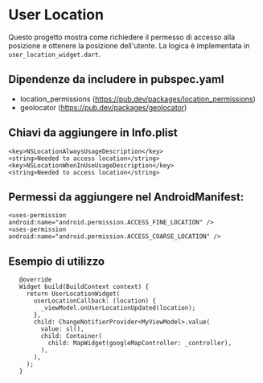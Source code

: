 # User Location

Questo progetto mostra come richiedere il permesso di accesso alla posizione e ottenere la posizione dell'utente.
La logica è implementata in `user_location_widget.dart`.


## Dipendenze da includere in pubspec.yaml

* location_permissions (https://pub.dev/packages/location_permissions)
* geolocator (https://pub.dev/packages/geolocator)

## Chiavi da aggiungere in Info.plist

```
<key>NSLocationAlwaysUsageDescription</key>
<string>Needed to access location</string>
<key>NSLocationWhenInUseUsageDescription</key>
<string>Needed to access location</string>
```

## Permessi da aggiungere nel AndroidManifest:

```
<uses-permission android:name="android.permission.ACCESS_FINE_LOCATION" />
<uses-permission android:name="android.permission.ACCESS_COARSE_LOCATION" />
```

## Esempio di utilizzo

```
   @override
   Widget build(BuildContext context) {
     return UserLocationWidget(
       userLocationCallback: (location) {
         _viewModel.onUserLocationUpdated(location);
       },
       child: ChangeNotifierProvider<MyViewModel>.value(
         value: sl(),
         child: Container(
           child: MapWidget(googleMapController: _controller),
         ),
       ),
     );
   }
```
